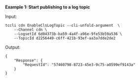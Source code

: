 **Example 1: Start publishing to a log topic**



Input: 

```
tccli cdn EnableClsLogTopic --cli-unfold-argument  \
    --Channel cdn \
    --LogsetId 6d04373b-ba59-4a4f-a96e-9fe53b59a536 \
    --TopicId d2256449-c6ff-421b-93ef-aa3a7dde2de2
```

Output: 
```
{
    "Response": {
        "RequestId": "57460798-8723-45e3-9c75-a0599ef9143a"
    }
}
```

